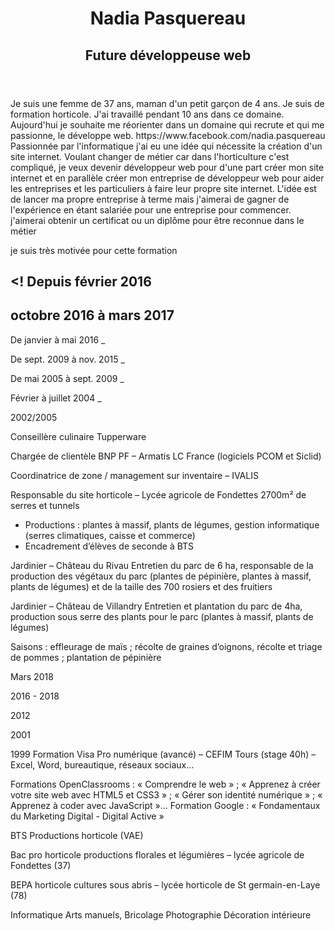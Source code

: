 <header>
  <h1> Nadia Pasquereau </h1>
  <h2>  Future développeuse web </h2>
</header>

<body>
  <section>
    <p> Je suis une femme de 37 ans, maman d'un petit garçon de 4 ans. Je suis de formation horticole. J'ai travaillé pendant 10 ans dans ce domaine. Aujourd'hui je souhaite me réorienter dans un domaine qui recrute et qui me passionne, le développe web. 
      <a> https://www.facebook.com/nadia.pasquereau </a>
      Passionnée par l'informatique j'ai eu une idée qui nécessite la création d'un site internet. Voulant changer de métier car dans l'horticulture c'est compliqué, je veux devenir développeur web pour d'une part créer mon site internet et en parallèle créer mon entreprise de développeur web pour aider les entreprises et les particuliers à faire leur propre site internet. L'idée est de lancer ma propre entreprise à terme mais j'aimerai de gagner de l'expérience en étant salariée pour une entreprise pour commencer.
      j'aimerai obtenir un certificat ou un diplôme pour être reconnue dans le métier
   </p>
  </section>

  <article>
  </article>


</body>


<footer>
  <p> je suis très motivée pour cette formation
  </p>
</footer>

<! Depuis février 2016
-
octobre 2016 à mars 2017
-
De janvier à mai 2016
_

De sept. 2009 à nov. 2015
_


De mai 2005 à sept. 2009
_



Février à juillet 2004
_

2002/2005

Conseillère culinaire Tupperware

Chargée de clientèle BNP PF – Armatis LC France (logiciels PCOM et Siclid)


Coordinatrice de zone / management sur inventaire – IVALIS 


Responsable du site horticole – Lycée agricole de Fondettes 
2700m² de serres et tunnels
-	Productions : plantes à massif, plants de légumes, gestion informatique (serres climatiques, caisse et commerce)
-	Encadrement d’élèves de seconde à BTS

Jardinier – Château du Rivau 
Entretien du parc de 6 ha, responsable de la production des végétaux du parc (plantes de pépinière, plantes à massif, plants de légumes) et de la taille des 700 rosiers et des fruitiers

Jardinier – Château de Villandry
Entretien et plantation du parc de 4ha, production sous serre des plants pour le parc (plantes à massif, plants de légumes)

Saisons : effleurage de maïs ; récolte de graines d’oignons, récolte et triage de pommes ; plantation de pépinière


Mars 2018

2016 - 2018



2012

2001

1999
Formation Visa Pro numérique (avancé) – CEFIM Tours (stage 40h) – Excel, Word, bureautique, réseaux sociaux…

Formations OpenClassrooms : « Comprendre le web » ; « Apprenez à créer votre site web avec HTML5 et CSS3 » ; « Gérer son identité numérique » ; « Apprenez à coder avec JavaScript »…
Formation Google : « Fondamentaux du Marketing Digital - Digital Active » 

BTS Productions horticole (VAE) 

Bac pro horticole productions florales et légumières – lycée agricole de Fondettes (37)

BEPA horticole cultures sous abris – lycée horticole de St germain-en-Laye (78)


Informatique
Arts manuels, Bricolage
Photographie
Décoration intérieure
